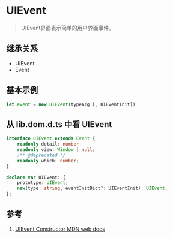 # UIEvent

>UIEvent界面表示简单的用户界面事件。

## 继承关系

- UIEvent
- Event

## 基本示例

```ts
let event = new UIEvent(typeArg [, UIEventInit])
```

## 从 lib.dom.d.ts 中看 UIEvent

```ts
interface UIEvent extends Event {
    readonly detail: number;
    readonly view: Window | null;
    /** @deprecated */
    readonly which: number;
}

declare var UIEvent: {
    prototype: UIEvent;
    new(type: string, eventInitDict?: UIEventInit): UIEvent;
};
```

## 参考

1. [UIEvent Constructor MDN web docs](https://developer.mozilla.org/en-US/docs/Web/API/UIEvent/UIEvent)